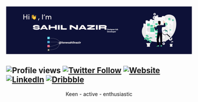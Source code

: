 [![header image](header.jpg)](https://github.com/SAHIL-NAZIR)

![Profile views](https://gpvc.arturio.dev/SAHIL-NAZIR)
[![Twitter Follow](https://img.shields.io/twitter/follow/lonesahilnazir?label=%40lonesahilnazir&style=social)](https://twitter.com/lonesahilnazir)
[![Website](https://img.shields.io/website?color=0D1137&up_message=sahilnazir.com&url=http%3A%2F%2Fsahilnazir.com%2F)](http://sahilnazir.com/)
[![LinkedIn](https://img.shields.io/website?color=%230A66C2&down_message=LinkedIn&label=%20&logo=LinkedIn&up_message=LinkedIn&url=https%3A%2F%2Fwww.linkedin.com%2Fin%2Flonesahilnazir%2F)](https://www.linkedin.com/in/lonesahilnazir/)
[![Dribbble](https://img.shields.io/website?color=%23EA4C89&label=%20&logo=Dribbble&logoColor=%23FFFFFF&up_message=Dribbble&url=https%3A%2F%2Fdribbble.com%2Flonesahilnazir)](https://dribbble.com/lonesahilnazir)
---
<p align='center'>Keen - active - enthusiastic</p>

<!--
**SAHIL-NAZIR/SAHIL-NAZIR** is a ✨ _special_ ✨ repository because its `README.md` (this file) appears on your GitHub profile.

Here are some ideas to get you started:

- 🔭 I’m currently working on ...
- 🌱 I’m currently learning ...
- 👯 I’m looking to collaborate on ...
- 🤔 I’m looking for help with ...
- 💬 Ask me about ...
- 📫 How to reach me: ...
- 😄 Pronouns: ...
- ⚡ Fun fact: ...
-->
